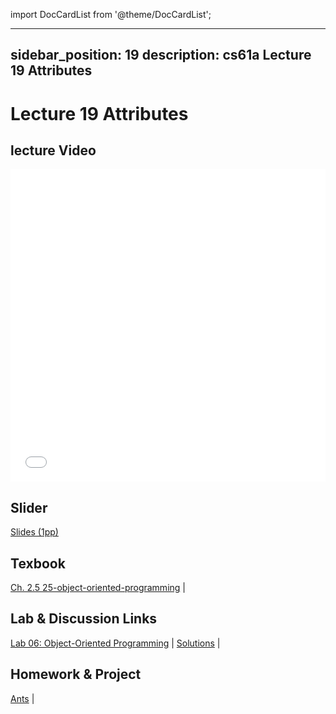 import DocCardList from '@theme/DocCardList';

---
sidebar_position: 19
description: cs61a  Lecture 19 Attributes
---
# Lecture 19 Attributes
## lecture Video

<iframe src="//player.bilibili.com/player.html?aid=277746636&bvid=BV17c411f78k&cid=1311465503&p=1&high_quality=1&danmaku=0" scrolling="no" border="0" frameborder="no" framespacing="0" allowfullscreen="true" allowfullscreen="allowfullscreen" width="100%" height="500" scrolling="no" frameborder="0" sandbox="allow-top-navigation allow-same-origin allow-forms allow-scripts"> </iframe>

## Slider
[Slides (1pp)](/resource/cs61a/19-Attributes_1pp.pdf)
## Texbook
[Ch. 2.5 25-object-oriented-programming](./ch/25-object-oriented-programming.md) | 

## Lab & Discussion Links
[Lab 06: Object-Oriented Programming](./lab/lab06.md) | [Solutions](./lab/sol-lab06.md) | 

## Homework & Project
[Ants](./project/ants.md) | 


<DocCardList />
